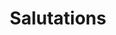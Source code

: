 ---
type: toast
title: Salutations
description: >-
  The website has moved to a new domain. Please **re-bookmark** your favorite setup using the filter button. 
withLogo: true
duration: 5000
---